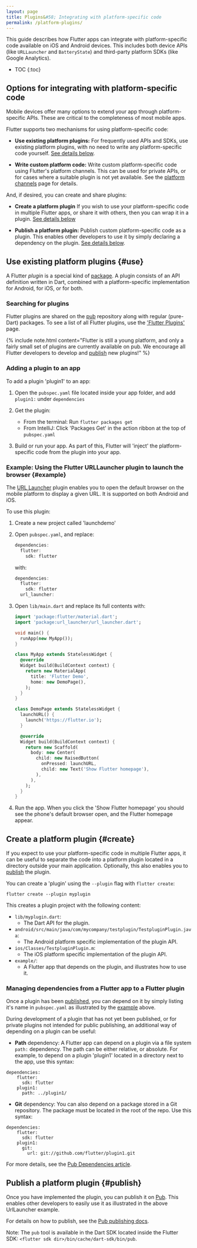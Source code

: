 ```yaml
---
layout: page
title: Plugins&#58; Integrating with platform-specific code
permalink: /platform-plugins/
---
```


This guide describes how Flutter apps can integrate with platform-specific code
available on iOS and Android devices. This includes both device APIs (like
`URLLauncher` and `BatteryState`) and third-party platform SDKs (like Google
Analytics).

* TOC
{:toc}

## Options for integrating with platform-specific code

Mobile devices offer many options to extend your app through platform-specific
APIs. These are critical to the completeness of most mobile apps.

Flutter supports two mechanisms for using platform-specific code:

* **Use existing platform plugins:** For frequently used APIs and SDKs, use
 existing platform plugins, with no need to write any platform-specific code
 yourself. [See details below](#use).

* **Write custom platform code:** Write custom platform-specific code using
 Flutter's platform channels. This can be used for private APIs, or for cases
 where a suitable plugin is not yet available. See the [platform channels](/platform-channels/)
 page for details.

And, if desired, you can create and share plugins:

* **Create a platform plugin** If you wish to use your platform-specific code in
 multiple Flutter apps, or share it with others, then you can wrap it in a
 plugin. [See details below](#create)

* **Publish a platform plugin:** Publish custom platform-specific code as a
 plugin. This enables other developers to use it by simply declaring a
 dependency on the plugin. [See details below](#publish).

## Use existing platform plugins {#use}

A Flutter _plugin_ is a special kind of
[package](https://www.dartlang.org/tutorials/libraries/shared-pkgs). A plugin
consists of an API definition written in Dart, combined with a platform-specific
implementation for Android, for iOS, or for both.

### Searching for plugins

Flutter plugins are shared on the [pub](https://pub.dartlang.org/) repository
along with regular (pure-Dart) packages. To see a list of all Flutter plugins,
use the ['Flutter Plugins'](https://pub.dartlang.org/flutter/plugins) page.

{% include note.html content="Flutter is still a young platform, and only a
fairly small set of plugins are currently available on pub. We encourage all
Flutter developers to develop and [publish](#publish) new plugins!" %}

### Adding a plugin to an app

To add a plugin 'plugin1' to an app:

1. Open the `pubspec.yaml` file located inside your app folder, and add
`plugin1:` under `dependencies`

1. Get the plugin:
   * From the terminal: Run `flutter packages get`
   * From IntelliJ: Click 'Packages Get' in the action ribbon at the top of `pubspec.yaml`

1. Build or run your app. As part of this, Flutter will 'inject' the
platform-specific code from the plugin into your app.

### Example: Using the Flutter URLLauncher plugin to launch the browser {#example}

The [URL Launcher](https://pub.dartlang.org/packages/url_launcher) plugin
enables you to open the default browser on the mobile platform to display a
given URL. It is supported on both Android and iOS.

To use this plugin:

1. Create a new project called 'launchdemo'

1. Open `pubspec.yaml`, and replace:
    ```dart
    dependencies:
      flutter:
        sdk: flutter
    ```
    with:

    ```dart
    dependencies:
      flutter:
        sdk: flutter
      url_launcher:
    ```

1. Open `lib/main.dart` and replace its full contents with:
    ```dart
    import 'package:flutter/material.dart';
    import 'package:url_launcher/url_launcher.dart';

    void main() {
      runApp(new MyApp());
    }

    class MyApp extends StatelessWidget {
      @override
      Widget build(BuildContext context) {
        return new MaterialApp(
          title: 'Flutter Demo',
          home: new DemoPage(),
        );
      }
    }

    class DemoPage extends StatelessWidget {
      launchURL() {
        launch('https://flutter.io');
      }

      @override
      Widget build(BuildContext context) {
        return new Scaffold(
          body: new Center(
            child: new RaisedButton(
              onPressed: launchURL,
              child: new Text('Show Flutter homepage'),
            ),
          ),
        );
      }
    }
    ```

1. Run the app. When you click the 'Show Flutter homepage' you should see the
phone's default browser open, and the Flutter homepage appear.

## Create a platform plugin {#create}

If you expect to use your platform-specific code in multiple Flutter apps, it
can be useful to separate the code into a platform plugin located in a directory
outside your main application. Optionally, this also enables you to
[publish](#publish) the plugin.

You can create a 'plugin' using the `--plugin` flag with `flutter create`:
```
flutter create --plugin myplugin
```

This creates a plugin project with the following content:

* `lib/myplugin.dart`:
   - The Dart API for the plugin.
* `android/src/main/java/com/mycompany/testplugin/TestpluginPlugin.java`:
   - The Android platform specific implementation of the plugin API.
* `ios/Classes/TestpluginPlugin.m`: 
   - The iOS platform specific implementation of the plugin API.
* `example/`:
   - A Flutter app that depends on the plugin, and illustrates how to use it. 

### Managing dependencies from a Flutter app to a Flutter plugin

Once a plugin has been [published](#publish), you can depend on it by simply
listing it's name in `pubspec.yaml` as illustrated by the [example](#example)
above.

During development of a plugin that has not yet been published, or for private
plugins not intended for public publishing, an additional way of
depending on a plugin can be useful:

* **Path** dependency: A Flutter app can depend on a plugin via a file system
 `path:` dependency. The path can be either relative, or absolute. For example, to
 depend on a plugin 'plugin1' located in a directory next to the app, use this
 syntax:
```
dependencies:
    flutter:
      sdk: flutter
    plugin1:
      path: ../plugin1/
```

* **Git** dependency: You can also depend on a package stored in a Git
 repository. The package must be located in the root of the repo. Use this
 syntax:
 ```
 dependencies:
     flutter:
       sdk: flutter
     plugin1:
       git:
         url: git://github.com/flutter/plugin1.git
 ```

For more details, see the [Pub Dependencies article](https://www.dartlang.org/tools/pub/dependencies).
   
## Publish a platform plugin {#publish}

Once you have implemented the plugin, you can publish it on
[Pub](https://pub.dartlang.org/). This enables other developers to easily use it
as illustrated in the above UrlLauncher example.

For details on how to publish, see the [Pub publishing docs](https://www.dartlang.org/tools/pub/publishing). 

Note: The `pub` tool is available in the Dart SDK located inside the Flutter
SDK: `<flutter sdk dir>/bin/cache/dart-sdk/bin/pub`.
